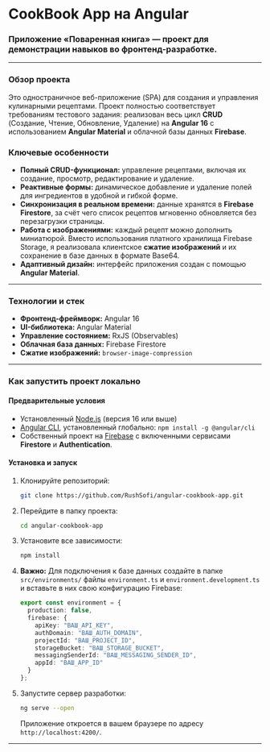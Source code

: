 # CookBook App на Angular

### Приложение «Поваренная книга» —  проект для демонстрации навыков во фронтенд-разработке.

---

### Обзор проекта
Это одностраничное веб-приложение (SPA) для создания и управления кулинарными рецептами. Проект полностью соответствует требованиям тестового задания: реализован весь цикл **CRUD** (Создание, Чтение, Обновление, Удаление) на **Angular 16** с использованием **Angular Material** и облачной базы данных **Firebase**.

### Ключевые особенности
* **Полный CRUD-функционал:** управление рецептами, включая их создание, просмотр, редактирование и удаление.
* **Реактивные формы:** динамическое добавление и удаление полей для ингредиентов в удобной и гибкой форме.
* **Синхронизация в реальном времени:** данные хранятся в **Firebase Firestore**, за счёт чего список рецептов мгновенно обновляется без перезагрузки страницы.
* **Работа с изображениями:** каждый рецепт можно дополнить миниатюрой. Вместо использования платного хранилища Firebase Storage, я реализовала клиентское **сжатие изображений** и их сохранение в базе данных в формате Base64.
* **Адаптивный дизайн:** интерфейс приложения создан с помощью **Angular Material**.

---

### Технологии и стек
* **Фронтенд-фреймворк:** Angular 16
* **UI-библиотека:** Angular Material
* **Управление состоянием:** RxJS (Observables)
* **Облачная база данных:** Firebase Firestore
* **Сжатие изображений:** `browser-image-compression`

---

### Как запустить проект локально

#### Предварительные условия
* Установленный [Node.js](https://nodejs.org/) (версия 16 или выше)
* [Angular CLI](https://cli.angular.io/), установленный глобально: `npm install -g @angular/cli`
* Собственный проект на [Firebase](https://firebase.google.com/) с включенными сервисами **Firestore** и **Authentication**.

#### Установка и запуск
1.  Клонируйте репозиторий:
    ```bash
    git clone https://github.com/RushSofi/angular-cookbook-app.git
    ```
2.  Перейдите в папку проекта:
    ```bash
    cd angular-cookbook-app
    ```
3.  Установите все зависимости:
    ```bash
    npm install
    ```
4.  **Важно:** Для подключения к базе данных создайте в папке `src/environments/` файлы `environment.ts` и `environment.development.ts` и вставьте в них свою конфигурацию Firebase:
    ```typescript
    export const environment = {
      production: false,
      firebase: {
        apiKey: "ВАШ_API_KEY",
        authDomain: "ВАШ_AUTH_DOMAIN",
        projectId: "ВАШ_PROJECT_ID",
        storageBucket: "ВАШ_STORAGE_BUCKET",
        messagingSenderId: "ВАШ_MESSAGING_SENDER_ID",
        appId: "ВАШ_APP_ID"
      }
    };
    ```
5.  Запустите сервер разработки:
    ```bash
    ng serve --open
    ```
    Приложение откроется в вашем браузере по адресу `http://localhost:4200/`.

---
